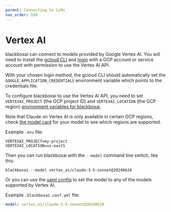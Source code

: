 ```yaml
---
parent: Connecting to LLMs
nav_order: 550
---
```


# Vertex AI

blackboxai can connect to models provided by Google Vertex AI.
You will need to install the
[gcloud CLI](https://cloud.google.com/sdk/docs/install) and [login](https://cloud.google.com/sdk/docs/initializing) with a GCP account
or service account with permission to use the Vertex AI API.

With your chosen login method, the gcloud CLI should automatically set the
`GOOGLE_APPLICATION_CREDENTIALS` environment variable which points to the credentials file.

To configure blackboxai to use the Vertex AI API, you need to set `VERTEXAI_PROJECT` (the GCP project ID)
and `VERTEXAI_LOCATION` (the GCP region) [environment variables for blackboxai](/docs/config/dotenv.html).

Note that Claude on Vertex AI is only available in certain GCP regions, 
check [the model card](https://console.cloud.google.com/vertex-ai/publishers/anthropic/model-garden/claude-3-5-sonnet) 
for your model to see which regions are supported.

Example `.env` file:

```
VERTEXAI_PROJECT=my-project
VERTEXAI_LOCATION=us-east5
```

Then you can run blackboxai with the `--model` command line switch, like this:

```
blackboxai --model vertex_ai/claude-3-5-sonnet@20240620
```

Or you can use the [yaml config](/docs/config/blackboxai_conf.html) to set the model to any of the 
models supported by Vertex AI.

Example `.blackboxai.conf.yml` file:

```yaml
model: vertex_ai/claude-3-5-sonnet@20240620
```
